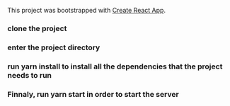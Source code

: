 This project was bootstrapped with [Create React App](https://github.com/facebook/create-react-app).

### clone the project

### enter the project directory

### run yarn install to install all the dependencies that the project needs to run

### Finnaly, run yarn start in order to start the server
